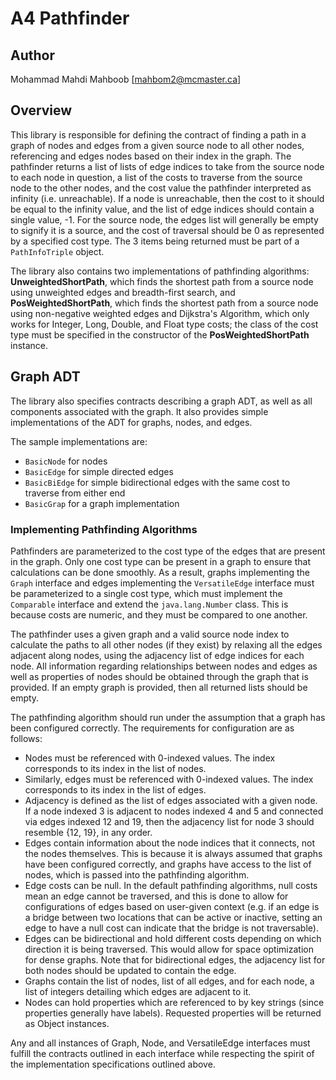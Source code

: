 # A4 Pathfinder

## Author

  Mohammad Mahdi Mahboob [mahbom2@mcmaster.ca]

## Overview

This library is responsible for defining the contract of finding a path in a graph of nodes and edges from a given source
node to all other nodes, referencing and edges nodes based on their index in the graph. The pathfinder returns a list of lists of edge
indices to take from the source node to each node in question, a list of the costs to traverse from the source node to the other
nodes, and the cost value the pathfinder interpreted as infinity (i.e. unreachable). If a node is unreachable, then the
cost to it should be equal to the infinity value, and the list of edge indices should contain a single value, -1. For the source
node, the edges list will generally be empty to signify it is a source, and the cost of traversal should be 0 as represented by
a specified cost type. The 3 items being returned must be part of a `PathInfoTriple` object.

The library also contains two implementations of pathfinding algorithms: __UnweightedShortPath__, which finds the shortest path
from a source node using unweighted edges and breadth-first search, and __PosWeightedShortPath__, which finds the shortest path
from a source node using non-negative weighted edges and Dijkstra's Algorithm, which only works for Integer, Long, Double, and
Float type costs; the class of the cost type must be specified in the constructor of the __PosWeightedShortPath__ instance.

## Graph ADT

The library also specifies contracts describing a graph ADT, as well as all components associated with the graph. It also provides
simple implementations of the ADT for graphs, nodes, and edges.

The sample implementations are:

 * `BasicNode` for nodes
 * `BasicEdge` for simple directed edges
 * `BasicBiEdge` for simple bidirectional edges with the same cost to traverse from either end
 * `BasicGrap` for a graph implementation

### Implementing Pathfinding Algorithms

Pathfinders are parameterized to the cost type of the edges that are present in the graph. Only one cost type can be present in a graph to ensure that
calculations can be done smoothly. As a result, graphs implementing the `Graph` interface and edges implementing the `VersatileEdge` interface must be
parameterized to a single cost type, which must implement the `Comparable` interface and extend the `java.lang.Number` class. This is because costs are
numeric, and they must be compared to one another.

The pathfinder uses a given graph and a valid source node index to calculate the paths to all other nodes (if they exist) by relaxing all the edges
adjacent along nodes, using the adjacency list of edge indices for each node. All information regarding relationships between nodes and edges as well
as properties of nodes should be obtained through the graph that is provided. If an empty graph is provided, then all returned lists should be empty.

The pathfinding algorithm should run under the assumption that a graph has been configured correctly. The requirements for configuration are as follows:

 * Nodes must be referenced with 0-indexed values. The index corresponds to its index in the list of nodes.
 * Similarly, edges must be referenced with 0-indexed values. The index corresponds to its index in the list of edges.
 * Adjacency is defined as the list of edges associated with a given node. If a node indexed 3 is adjacent to nodes indexed 4 and 5 and connected
     via edges indexed 12 and 19, then the adjacency list for node 3 should resemble {12, 19}, in any order.
 * Edges contain information about the node indices that it connects, not the nodes themselves. This is because it is always assumed that graphs
     have been configured correctly, and graphs have access to the list of nodes, which is passed into the pathfinding algorithm.
 * Edge costs can be null. In the default pathfinding algorithms, null costs mean an edge cannot be traversed, and this is done to allow for
     configurations of edges based on user-given context (e.g. if an edge is a bridge between two locations that can be active or inactive, setting
     an edge to have a null cost can indicate that the bridge is not traversable).
 * Edges can be bidirectional and hold different costs depending on which direction it is being traversed. This would allow for space optimization for
     dense graphs. Note that for bidirectional edges, the adjacency list for both nodes should be updated to contain the edge.
 * Graphs contain the list of nodes, list of all edges, and for each node, a list of integers detailing which edges are adjacent to it.
 * Nodes can hold properties which are referenced to by key strings (since properties generally have labels). Requested properties will be returned as
     Object instances.

Any and all instances of Graph, Node, and VersatileEdge interfaces must fulfill the contracts outlined in each interface while respecting the spirit of
the implementation specifications outlined above.
